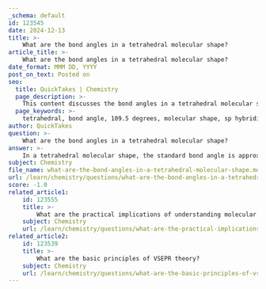 ```yaml
---
_schema: default
id: 123545
date: 2024-12-13
title: >-
    What are the bond angles in a tetrahedral molecular shape?
article_title: >-
    What are the bond angles in a tetrahedral molecular shape?
date_format: MMM DD, YYYY
post_on_text: Posted on
seo:
  title: QuickTakes | Chemistry
  page_description: >-
    This content discusses the bond angles in a tetrahedral molecular shape, detailing the ideal angle of 109.5 and how lone pairs can affect this angle.
  page_keywords: >-
    tetrahedral, bond angle, 109.5 degrees, molecular shape, sp hybridization, methane, lone pairs, electron pair repulsion, molecular geometry, chemistry
author: QuickTakes
question: >-
    What are the bond angles in a tetrahedral molecular shape?
answer: >-
    In a tetrahedral molecular shape, the standard bond angle is approximately 109.5°. This angle is observed when a central atom is bonded to four substituents that are symmetrically arranged at the corners of a tetrahedron, as seen in molecules like methane (CH₄). The tetrahedral geometry arises from the sp³ hybridization of the central atom's orbitals, which allows for optimal spatial arrangement to minimize electron pair repulsion.\n\nHowever, the presence of lone pairs can affect these bond angles. For instance, if one of the four bonding pairs is replaced by a lone pair, the bond angle decreases to about 107° due to the increased repulsion exerted by the lone pair. If there are two lone pairs, the bond angle further decreases to approximately 104.5° as the lone pairs push the bonding pairs closer together.\n\nIn summary, the ideal bond angle in a tetrahedral molecular geometry is 109.5°, but this can be reduced to 107° or 104.5° depending on the number of lone pairs present.
subject: Chemistry
file_name: what-are-the-bond-angles-in-a-tetrahedral-molecular-shape.md
url: /learn/chemistry/questions/what-are-the-bond-angles-in-a-tetrahedral-molecular-shape
score: -1.0
related_article1:
    id: 123555
    title: >-
        What are the practical implications of understanding molecular shapes in chemistry?
    subject: Chemistry
    url: /learn/chemistry/questions/what-are-the-practical-implications-of-understanding-molecular-shapes-in-chemistry
related_article2:
    id: 123539
    title: >-
        What are the basic principles of VSEPR theory?
    subject: Chemistry
    url: /learn/chemistry/questions/what-are-the-basic-principles-of-vsepr-theory
---
```


&nbsp;